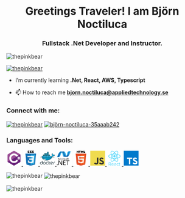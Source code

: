 <h1 align="center">Greetings Traveler! I am Björn Noctiluca</h1>
<h3 align="center">Fullstack .Net Developer and Instructor.</h3>

<p align="left"> <img src="https://komarev.com/ghpvc/?username=thepinkbear&label=Profile%20views&color=0e75b6&style=flat" alt="thepinkbear" /> </p>

<p align="left"> <a href="https://twitter.com/thepinkbear" target="blank"><img src="https://img.shields.io/twitter/follow/thepinkbear?logo=twitter&style=for-the-badge" alt="thepinkbear" /></a> </p>

- I’m currently learning **.Net, React, AWS, Typescript**

- 📫 How to reach me **bjorn.noctiluca@appliedtechnology.se**

<h3 align="left">Connect with me:</h3>
<p align="left">
<a href="https://twitter.com/thepinkbear" target="blank"><img align="center" src="https://raw.githubusercontent.com/rahuldkjain/github-profile-readme-generator/master/src/images/icons/Social/twitter.svg" alt="thepinkbear" height="30" width="40" /></a>
<a href="https://linkedin.com/in/björn-noctiluca-35aaab242" target="blank"><img align="center" src="https://raw.githubusercontent.com/rahuldkjain/github-profile-readme-generator/master/src/images/icons/Social/linked-in-alt.svg" alt="björn-noctiluca-35aaab242" height="30" width="40" /></a>
</p>

<h3 align="left">Languages and Tools:</h3>
<p align="left"> <a href="https://www.w3schools.com/cs/" target="_blank" rel="noreferrer"> <img src="https://raw.githubusercontent.com/devicons/devicon/master/icons/csharp/csharp-original.svg" alt="csharp" width="40" height="40"/> </a> <a href="https://www.w3schools.com/css/" target="_blank" rel="noreferrer"> <img src="https://raw.githubusercontent.com/devicons/devicon/master/icons/css3/css3-original-wordmark.svg" alt="css3" width="40" height="40"/> </a> <a href="https://www.docker.com/" target="_blank" rel="noreferrer"> <img src="https://raw.githubusercontent.com/devicons/devicon/master/icons/docker/docker-original-wordmark.svg" alt="docker" width="40" height="40"/> </a> <a href="https://dotnet.microsoft.com/" target="_blank" rel="noreferrer"> <img src="https://raw.githubusercontent.com/devicons/devicon/master/icons/dot-net/dot-net-original-wordmark.svg" alt="dotnet" width="40" height="40"/> </a> <a href="https://www.w3.org/html/" target="_blank" rel="noreferrer"> <img src="https://raw.githubusercontent.com/devicons/devicon/master/icons/html5/html5-original-wordmark.svg" alt="html5" width="40" height="40"/> </a> <a href="https://developer.mozilla.org/en-US/docs/Web/JavaScript" target="_blank" rel="noreferrer"> <img src="https://raw.githubusercontent.com/devicons/devicon/master/icons/javascript/javascript-original.svg" alt="javascript" width="40" height="40"/> </a> <a href="https://reactjs.org/" target="_blank" rel="noreferrer"> <img src="https://raw.githubusercontent.com/devicons/devicon/master/icons/react/react-original-wordmark.svg" alt="react" width="40" height="40"/> </a> <a href="https://www.typescriptlang.org/" target="_blank" rel="noreferrer"> <img src="https://raw.githubusercontent.com/devicons/devicon/master/icons/typescript/typescript-original.svg" alt="typescript" width="40" height="40"/> </a> </p>

<p><img align="left" src="https://github-readme-stats.vercel.app/api/top-langs?username=thepinkbear&show_icons=true&locale=en&layout=compact" alt="thepinkbear" /></p>

<p>&nbsp;<img align="center" src="https://github-readme-stats.vercel.app/api?username=thepinkbear&show_icons=true&locale=en" alt="thepinkbear" /></p>

<p><img align="center" src="https://github-readme-streak-stats.herokuapp.com/?user=thepinkbear&" alt="thepinkbear" /></p>
